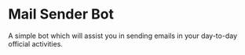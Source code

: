 # Mail Sender Bot
A simple bot which will assist you in sending emails in your day-to-day official activities.
